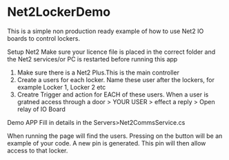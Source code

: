 # Net2LockerDemo

This is a simple non production ready example of how to use Net2 IO boards to control lockers.

Setup
Net2
Make sure your licence file is placed in the correct folder and the Net2 services/or PC is restarted before running this app
1. Make sure there is a Net2 Plus.This is the main controller
2. Create a users for each locker. Name these user after the lockers, for example Locker 1, Locker 2 etc
3. Creatre Trigger and action for EACH of these users. When a user is gratned access through a door > YOUR USER > effect a reply > Open relay of IO Board

Demo APP
Fill in details in the Servers>Net2CommsService.cs


When running the page will find the users. Pressing on the button will be an example of your code. A new pin is generated. This pin will then allow access to that locker. 
